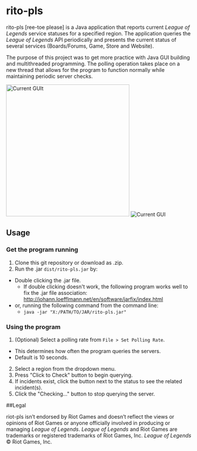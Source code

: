 # rito-pls
rito-pls [ree-toe please] is a Java application that reports current *League of Legends* service statuses for a specified region.  The application queries the *League of Legends* API periodically and presents the current status of several services (Boards/Forums, Game, Store and Website).

The purpose of this project was to get more practice with Java GUI building and multithreaded programming.  The polling operation takes place on a new thread that allows for the program to function normally while maintaining periodic server checks.

<img src="http://i.imgur.com/kdXiIhb.png" alt="Current GUIt" width="335px" height="358px">
<img src="http://i.imgur.com/fAcPYfP.png" alt="Current GUI">

## Usage

### Get the program running
1. Clone this git repository or download as .zip.
2. Run the .jar `dist/rito-pls.jar` by:
  * Double clicking the .jar file.
    * If double clicking doesn't work, the following program works well to fix the .jar file association:       http://johann.loefflmann.net/en/software/jarfix/index.html
  * or, running the following command from the command line:
    * `java -jar "X:/PATH/TO/JAR/rito-pls.jar"`

### Using the program
1. (Optional) Select a polling rate from `File > Set Polling Rate`.
  * This determines how often the program queries the servers.
  * Default is 10 seconds.
2. Select a region from the dropdown menu.
3. Press "Click to Check" button to begin querying.
4. If incidents exist, click the button next to the status to see the related incident(s).
5. Click the "Checking..." button to stop querying the server.


##Legal

riot-pls isn’t endorsed by Riot Games and doesn’t reflect the views or opinions of Riot Games or
anyone officially involved in producing or managing *League of Legends*. *League of Legends* and Riot Games
are trademarks or registered trademarks of Riot Games, Inc. *League of Legends* © Riot Games, Inc.

